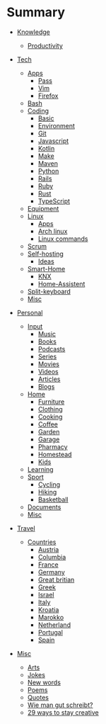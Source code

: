 # Summary

- [Knowledge](./README.md)
  - [Productivity](productivity.md)

- [Tech]()
  - [Apps]()
    - [Pass](tech/app/pass.md)
    - [Vim](tech/app/vim.md)
    - [Firefox](tech/app/firefox.md)
  - [Bash](tech/bash.md)
  - [Coding]()
    - [Basic](tech/coding/basic.md)
    - [Environment](tech/coding/environment.md)
    - [Git](tech/coding/git.md)
    - [Javascript](tech/coding/javascript.md)
    - [Kotlin](tech/coding/kotlin.md)
    - [Make](tech/coding/make.md)
    - [Maven](tech/coding/maven.md)
    - [Python](tech/coding/python.md)
    - [Rails](tech/coding/rails.md)
    - [Ruby](tech/coding/ruby.md)
    - [Rust](tech/coding/rust.md)
    - [TypeScript](tech/coding/typescript.md)
  - [Equipment](tech/equipment.md)
  - [Linux]()
    - [Apps](tech/linux/apps.md)
    - [Arch linux](tech/linux/arch.md)
    - [Linux commands](tech/linux/linux_commands.md)
  - [Scrum](tech/scrum.md)
  - [Self-hosting]()
    - [Ideas](tech/selfhosting/ideas.md)
  - [Smart-Home]()
    - [KNX](tech/smarthome/knx.md)
    - [Home-Assistent](tech/smarthome/homeassistent.md)
  - [Split-keyboard](tech/splitkb.md)
  - [Misc](tech/misc.md)

- [Personal]()
  - [Input]()
    - [Music](personal/input/music.md)
    - [Books](personal/input/books.md)
    - [Podcasts](personal/input/podcasts.md)
    - [Series](personal/input/series.md)
    - [Movies](personal/input/movies.md)
    - [Videos](personal/input/videos.md)
    - [Articles](personal/input/articles.md)
    - [Blogs](personal/input/blogs.md)
  - [Home]()
    - [Furniture](personal/home/furniture.md)
    - [Clothing](personal/home/clothing.md)
    - [Cooking](personal/home/cooking.md)
    - [Coffee](personal/home/coffee.md)
    - [Garden](personal/home/garden.md)
    - [Garage](personal/home/garage.md)
    - [Pharmacy](personal/home/pharmacy.md)
    - [Homestead](personal/home/homestead.md)
    - [Kids](personal/home/kids.md)
  - [Learning](personal/learning/README.md)
  - [Sport]()
    - [Cycling](personal/sport/cycling.md)
    - [Hiking](personal/sport/hiking.md)
    - [Basketball](personal/sport/basketball.md)
  - [Documents](personal/documents.md)
  - [Misc](personal/misc.md)

- [Travel]()
  - [Countries]()
    - [Austria](travel/austria.md)
    - [Columbia](travel/columbia.md)
    - [France](travel/france.md)
    - [Germany](travel/germany.md)
    - [Great britian](travel/greatbritian.md)
    - [Greek](travel/greek.md)
    - [Israel](travel/israel.md)
    - [Italy](travel/italy.md)
    - [Kroatia](travel/kroatia.md)
    - [Marokko](travel/marokko.md)
    - [Netherland](travel/netherland.md)
    - [Portugal](travel/portugal.md)
    - [Spain](travel/spain.md)

- [Misc]()
  - [Arts](misc/arts.md)
  - [Jokes](misc/jokes.md)
  - [New words](misc/newwords.md)
  - [Poems](misc/poems.md)
  - [Quotes](misc/quotes.md)
  - [Wie man gut schreibt?](misc/wie_man_gut_Schreibt.md)
  - [29 ways to stay creative](misc/29ways_to_stay_creative.md)
